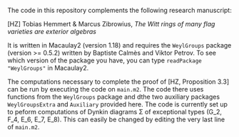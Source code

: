 


The code in this repository complements the following research manuscript:

[HZ] Tobias Hemmert & Marcus Zibrowius, *The Witt rings of many flag varieties are exterior algebras*

It is written in Macaulay2 (version 1.18) and requires the `WeylGroups` package (version >= 0.5.2) written by Baptiste Calmès and Viktor Petrov.  To see which version of the package you have, you can type `readPackage "WeylGroups"` in Macaulay2.

The computations necessary to complete the proof of [HZ, Proposition 3.3] can be run by executing the code on `main.m2`.  The code there uses functions from the `WeylGroups` package and dthe two auxiliary packages `WeylGroupsExtra` and `Auxiliary` provided here.  The code is currently set up to peform computations of Dynkin diagrams Σ of exceptional types (G_2, F_4, E_6, E_7, E_8).  This can easily be changed by editing the very last line of `main.m2`.










